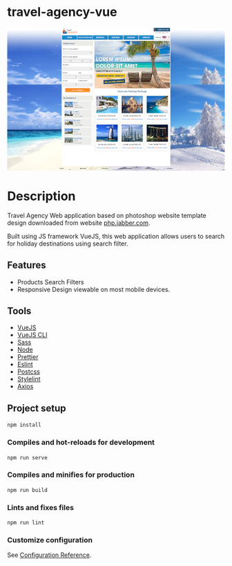 # travel-agency-vue

![travel-agency-vue](/travel-agency-vue.png)

# Description

Travel Agency Web application based on photoshop website template design downloaded from website [php.jabber.com](https://www.phpjabbers.com/).

Built using JS framework VueJS, this web application allows users to search for holiday destinations using search filter.

## Features

- Products Search Filters
- Responsive Design viewable on most mobile devices.

## Tools

- [VueJS](https://vuejs.org/)
- [VueJS CLI](https://cli.vuejs.org/guide/)
- [Sass](https://sass-lang.com/)
- [Node](https://nodejs.org/en)
- [Prettier](https://prettier.io/)
- [Eslint](https://eslint.org/)
- [Postcss](https://postcss.org/)
- [Stylelint](https://stylelint.io/)
- [Axios](https://axios-http.com/docs/intro/)

## Project setup

```
npm install
```

### Compiles and hot-reloads for development

```
npm run serve
```

### Compiles and minifies for production

```
npm run build
```

### Lints and fixes files

```
npm run lint
```

### Customize configuration

See [Configuration Reference](https://cli.vuejs.org/config/).

